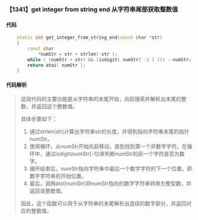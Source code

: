 ### 【1341】get integer from string end 从字符串尾部获取整数值

#### 代码

```cpp
    static int get_integer_from_string_end(const char *str)  
    {  
        const char  
            *numStr = str + strlen( str );  
        while ( (numStr > str) && (isdigit( numStr[ -1 ] ))) --numStr;  
        return atoi( numStr );  
    }

```

#### 代码解析

> 这段代码的主要功能是从字符串的末尾开始，向前搜索并解析出末尾的整数，并返回这个整数值。
>
> 具体步骤如下：
>
> 1. 通过strlen(str)计算出字符串str的长度，并得到指向字符串末尾的指针numStr。
> 2. 使用循环，从numStr开始向前移动，直到找到第一个非数字字符。在循环中，通过isdigit(numStr[-1])来判断numStr的前一个字符是否为数字。
> 3. 循环结束后，numStr指向字符串中最后一个数字字符的下一个位置，即数字字符串的开始位置。
> 4. 最后，调用atoi(numStr)将numStr指向的数字字符串转换为整型数，并返回该整数值。
>
> 因此，这个函数可以用于从字符串的末尾解析出连续的数字部分，并返回对应的整数值。
>
